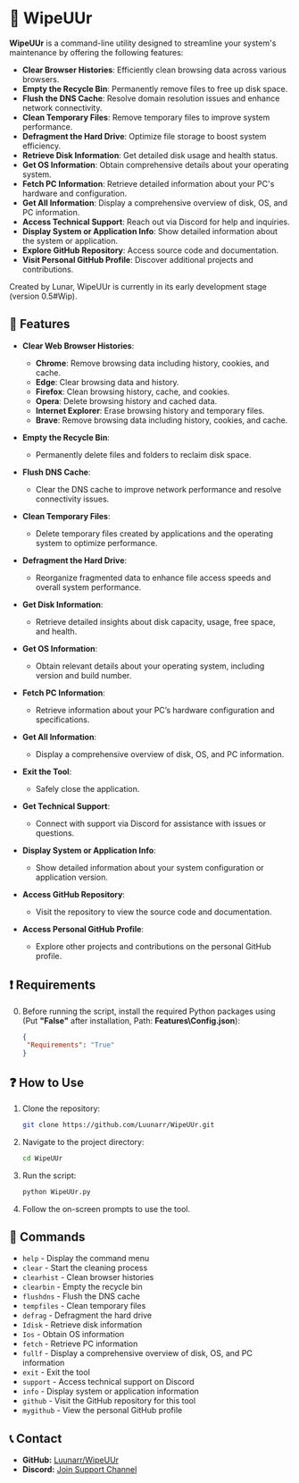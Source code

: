 # 🧹 WipeUUr

**WipeUUr** is a command-line utility designed to streamline your system's maintenance by offering the following features:

- **Clear Browser Histories**: Efficiently clean browsing data across various browsers.
- **Empty the Recycle Bin**: Permanently remove files to free up disk space.
- **Flush the DNS Cache**: Resolve domain resolution issues and enhance network connectivity.
- **Clean Temporary Files**: Remove temporary files to improve system performance.
- **Defragment the Hard Drive**: Optimize file storage to boost system efficiency.
- **Retrieve Disk Information**: Get detailed disk usage and health status.
- **Get OS Information**: Obtain comprehensive details about your operating system.
- **Fetch PC Information**: Retrieve detailed information about your PC's hardware and configuration.
- **Get All Information**: Display a comprehensive overview of disk, OS, and PC information.
- **Access Technical Support**: Reach out via Discord for help and inquiries.
- **Display System or Application Info**: Show detailed information about the system or application.
- **Explore GitHub Repository**: Access source code and documentation.
- **Visit Personal GitHub Profile**: Discover additional projects and contributions.

Created by Lunar, WipeUUr is currently in its early development stage (version 0.5#Wip).

## 📜 Features

- **Clear Web Browser Histories**:
  - **Chrome**: Remove browsing data including history, cookies, and cache.
  - **Edge**: Clear browsing data and history.
  - **Firefox**: Clean browsing history, cache, and cookies.
  - **Opera**: Delete browsing history and cached data.
  - **Internet Explorer**: Erase browsing history and temporary files.
  - **Brave**: Remove browsing data including history, cookies, and cache.

- **Empty the Recycle Bin**:
  - Permanently delete files and folders to reclaim disk space.

- **Flush DNS Cache**:
  - Clear the DNS cache to improve network performance and resolve connectivity issues.

- **Clean Temporary Files**:
  - Delete temporary files created by applications and the operating system to optimize performance.

- **Defragment the Hard Drive**:
  - Reorganize fragmented data to enhance file access speeds and overall system performance.

- **Get Disk Information**:
  - Retrieve detailed insights about disk capacity, usage, free space, and health.

- **Get OS Information**:
  - Obtain relevant details about your operating system, including version and build number.

- **Fetch PC Information**:
  - Retrieve information about your PC’s hardware configuration and specifications.

- **Get All Information**:
  - Display a comprehensive overview of disk, OS, and PC information.

- **Exit the Tool**:
  - Safely close the application.

- **Get Technical Support**:
  - Connect with support via Discord for assistance with issues or questions.

- **Display System or Application Info**:
  - Show detailed information about your system configuration or application version.

- **Access GitHub Repository**:
  - Visit the repository to view the source code and documentation.

- **Access Personal GitHub Profile**:
  - Explore other projects and contributions on the personal GitHub profile.

## ❗ Requirements

0. Before running the script, install the required Python packages using (Put **"False"** after installation, Path: **Features\Config.json**):

    ```json
    {
     "Requirements": "True"
    }
    ```
    
## ❓ How to Use

1. Clone the repository:

    ```bash
    git clone https://github.com/Luunarr/WipeUUr.git
    ```

2. Navigate to the project directory:

    ```bash
    cd WipeUUr
    ```

3. Run the script:

    ```bash
    python WipeUUr.py
    ```

4. Follow the on-screen prompts to use the tool.

## 🤖 Commands

- `help`      - Display the command menu
- `clear`     - Start the cleaning process
- `clearhist` - Clean browser histories
- `clearbin`  - Empty the recycle bin
- `flushdns`  - Flush the DNS cache
- `tempfiles` - Clean temporary files
- `defrag`    - Defragment the hard drive
- `Idisk`     - Retrieve disk information
- `Ios`       - Obtain OS information
- `fetch`     - Retrieve PC information
- `fullf`     - Display a comprehensive overview of disk, OS, and PC information
- `exit`      - Exit the tool
- `support`   - Access technical support on Discord
- `info`      - Display system or application information
- `github`    - Visit the GitHub repository for this tool
- `mygithub`  - View the personal GitHub profile

## 📞 Contact

- **GitHub:** [Luunarr/WipeUUr](https://github.com/Luunarr/WipeUUr)
- **Discord:** [Join Support Channel](https://discord.gg/zACVRwCSve)
